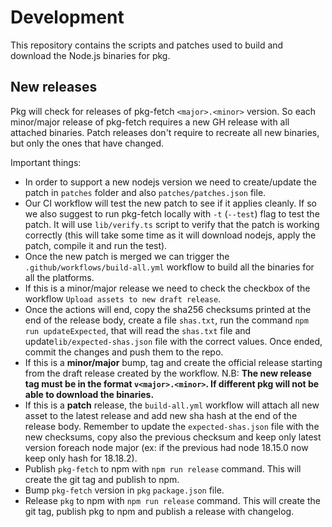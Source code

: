 # Development

This repository contains the scripts and patches used to build and download the Node.js binaries for pkg.

## New releases

Pkg will check for releases of pkg-fetch `<major>.<minor>` version. So each minor/major release of pkg-fetch requires a new GH release with all attached binaries. Patch releases don't require to recreate all new binaries, but only the ones that have changed.

Important things:

- In order to support a new nodejs version we need to create/update the patch in `patches` folder and also `patches/patches.json` file.
- Our CI workflow will test the new patch to see if it applies cleanly. If so we also suggest to run pkg-fetch locally with `-t` (`--test`) flag to test the patch. It will use `lib/verify.ts` script to verify that the patch is working correctly (this will take some time as it will download nodejs, apply the patch, compile it and run the test).
- Once the new patch is merged we can trigger the `.github/workflows/build-all.yml` workflow to build all the binaries for all the platforms.
- If this is a minor/major release we need to check the checkbox of the workflow `Upload assets to new draft release`.
- Once the actions will end, copy the sha256 checksums printed at the end of the release body, create a file `shas.txt`, run the command `npm run updateExpected`, that will read the `shas.txt` file and update`lib/expected-shas.json` file with the correct values. Once ended, commit the changes and push them to the repo.
- If this is a **minor/major** bump, tag and create the official release starting from the draft release created by the workflow. N.B: **The new release tag must be in the format `v<major>.<minor>`. If different pkg will not be able to download the binaries.**
- If this is a **patch** release, the `build-all.yml` workflow will attach all new asset to the latest release and add new sha hash at the end of the release body. Remember to update the `expected-shas.json` file with the new checksums, copy also the previous checksum and keep only latest version foreach node major (ex: if the previous had node 18.15.0 now keep only hash for 18.18.2).
- Publish `pkg-fetch` to npm with `npm run release` command. This will create the git tag and publish to npm.
- Bump `pkg-fetch` version in `pkg` `package.json` file.
- Release `pkg` to npm with `npm run release` command. This will create the git tag, publish pkg to npm and publish a release with changelog.
